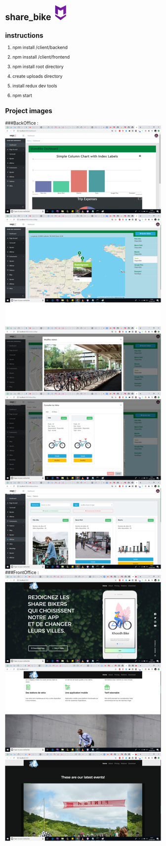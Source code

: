 # share_bike  ![alt text](https://github.com/adam-p/markdown-here/raw/master/src/common/images/icon48.png "Logo Title Text 1")
## instructions 

1. npm install /client/backend 

2. npm insstall /client/frontend

3. npm install root directory

4. create uploads directory

5. install redux dev tools

6. npm start

## Project images
###BackOffice :
![BackOffice1](/readmeimages/back1.png)
![BackOffice2](/readmeimages/back4.png)
![BackOffice3](/readmeimages/back5.png)
![BackOffice4](/readmeimages/back7.png)
![BackOffice5](/readmeimages/back8.png)
###FrontOffice :
![FrontOffice1](/readmeimages/front1.png)
![FrontOffice2](/readmeimages/front2.png)
![FrontOffice3](/readmeimages/front3.png)
